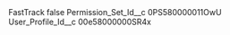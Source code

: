 <?xml version="1.0" encoding="UTF-8"?>
<CustomMetadata xmlns="http://soap.sforce.com/2006/04/metadata" xmlns:xsi="http://www.w3.org/2001/XMLSchema-instance" xmlns:xsd="http://www.w3.org/2001/XMLSchema">
    <label>FastTrack</label>
    <protected>false</protected>
    <values>
        <field>Permission_Set_Id__c</field>
        <value xsi:type="xsd:string">0PS580000011OwU</value>
    </values>
    <values>
        <field>User_Profile_Id__c</field>
        <value xsi:type="xsd:string">00e58000000SR4x</value>
    </values>
</CustomMetadata>
